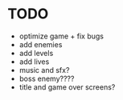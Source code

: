 # TODO

  - optimize game + fix bugs
  - add enemies
  - add levels
  - add lives
  - music and sfx?
  - boss enemy????
  - title and game over screens?